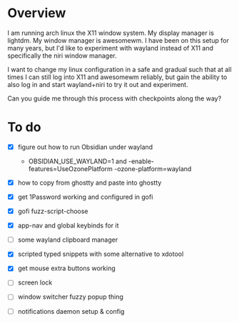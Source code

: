 # Overview

I am running arch linux the X11 window system. My display manager is lightdm. My window manager is awesomewm. I have been on this setup for many years, but I'd like to experiment with wayland instead of X11 and specifically the niri window manager.

I want to change my linux configuration in a safe and gradual such that at all times I can still log into X11 and awesomewm reliably, but gain the ability to also log in and start wayland+niri to try it out and experiment.

Can you guide me through this process with checkpoints along the way?

# To do

- [x] figure out how to run Obsidian under wayland
  - OBSIDIAN_USE_WAYLAND=1 and -enable-features=UseOzonePlatform -ozone-platform=wayland
- [x] how to copy from ghostty and paste into ghostty
- [x] get 1Password working and configured in gofi
- [x] gofi fuzz-script-choose
- [x] app-nav and global keybinds for it
- [ ] some wayland clipboard manager
- [x] scripted typed snippets with some alternative to xdotool
- [x] get mouse extra buttons working
- [ ] screen lock
- [ ] window switcher fuzzy popup thing
- [ ] notifications daemon setup & config

